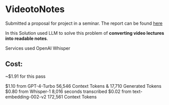 # VideotoNotes
Submitted a proposal for project in a seminar. The report can be found [here](https://drive.google.com/file/d/1AYH6f5JiyJaLIx-7oH7ZHQ1_gbDlBphV/view?usp=sharing)

In this Solution used LLM to solve this problem of **converting video lectures into readable notes**.

Services used
OpenAI
Whisper

## Cost: 

~$1.91 for this pass

$1.10 from GPT-4-Turbo
56,546 Context Tokens & 17,710 Generated Tokens
$0.80 from Whisper-1
8,016 seconds transcribed
$0.02 from text-embedding-002-v2
172,561 Context Tokens
